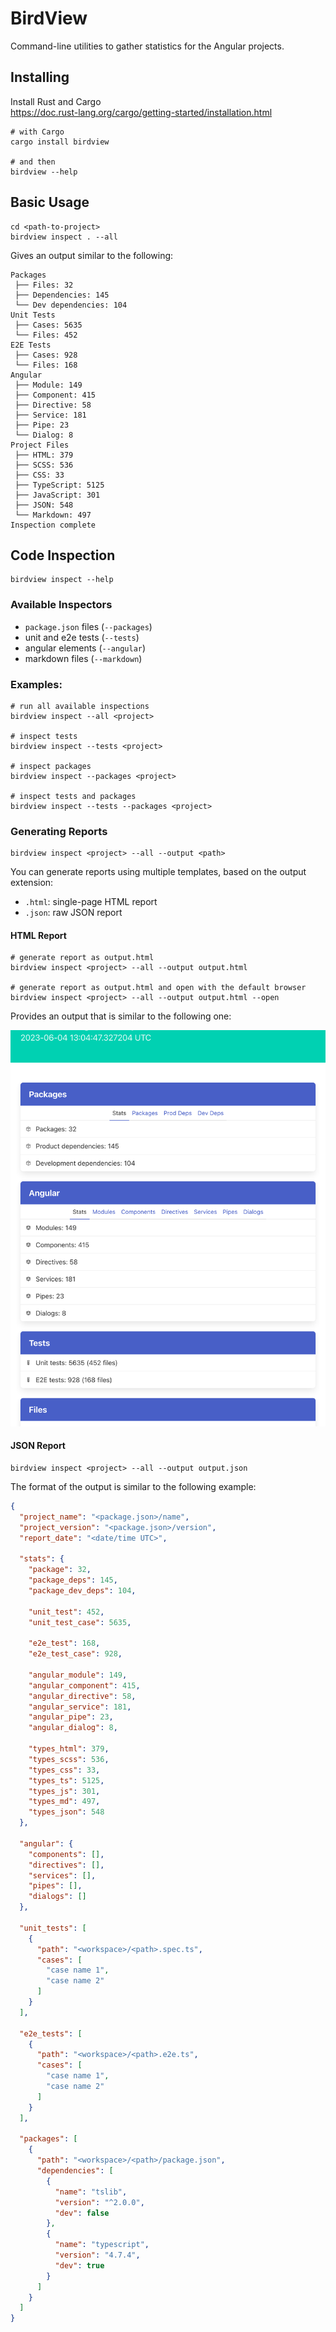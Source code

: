 # BirdView

Command-line utilities to gather statistics for the Angular projects.

## Installing

Install Rust and Cargo  
https://doc.rust-lang.org/cargo/getting-started/installation.html

```shell
# with Cargo
cargo install birdview

# and then
birdview --help
```

## Basic Usage

```shell
cd <path-to-project>
birdview inspect . --all
```

Gives an output similar to the following:

```text
Packages
 ├── Files: 32
 ├── Dependencies: 145
 └── Dev dependencies: 104
Unit Tests
 ├── Cases: 5635
 └── Files: 452
E2E Tests
 ├── Cases: 928
 └── Files: 168
Angular
 ├── Module: 149
 ├── Component: 415
 ├── Directive: 58
 ├── Service: 181
 ├── Pipe: 23
 └── Dialog: 8
Project Files
 ├── HTML: 379
 ├── SCSS: 536
 ├── CSS: 33
 ├── TypeScript: 5125
 ├── JavaScript: 301
 ├── JSON: 548
 └── Markdown: 497
Inspection complete
```

## Code Inspection

```shell
birdview inspect --help
```

### Available Inspectors

- `package.json` files (`--packages`)
- unit and e2e tests (`--tests`)
- angular elements (`--angular`)
- markdown files (`--markdown`)

### Examples:

```shell
# run all available inspections
birdview inspect --all <project>

# inspect tests
birdview inspect --tests <project>

# inspect packages
birdview inspect --packages <project>

# inspect tests and packages
birdview inspect --tests --packages <project>
```

### Generating Reports

```shell
birdview inspect <project> --all --output <path>
```

You can generate reports using multiple templates, based on the output extension:

- `.html`: single-page HTML report
- `.json`: raw JSON report

#### HTML Report

```shell
# generate report as output.html
birdview inspect <project> --all --output output.html

# generate report as output.html and open with the default browser
birdview inspect <project> --all --output output.html --open
```

Provides an output that is similar to the following one:

![html report](docs/html-report.png)

#### JSON Report

```shell
birdview inspect <project> --all --output output.json
```

The format of the output is similar to the following example:

```json
{
  "project_name": "<package.json>/name",
  "project_version": "<package.json>/version",
  "report_date": "<date/time UTC>",

  "stats": {
    "package": 32,
    "package_deps": 145,
    "package_dev_deps": 104,
    
    "unit_test": 452,
    "unit_test_case": 5635,
    
    "e2e_test": 168,
    "e2e_test_case": 928,
    
    "angular_module": 149,
    "angular_component": 415,
    "angular_directive": 58,
    "angular_service": 181,
    "angular_pipe": 23,
    "angular_dialog": 8,
    
    "types_html": 379,
    "types_scss": 536,
    "types_css": 33,
    "types_ts": 5125,
    "types_js": 301,
    "types_md": 497,
    "types_json": 548
  },

  "angular": {
    "components": [],
    "directives": [],
    "services": [],
    "pipes": [],
    "dialogs": []
  },
  
  "unit_tests": [
    {
      "path": "<workspace>/<path>.spec.ts",
      "cases": [
        "case name 1",
        "case name 2"
      ]
    }
  ],
  
  "e2e_tests": [
    {
      "path": "<workspace>/<path>.e2e.ts",
      "cases": [
        "case name 1",
        "case name 2"
      ]
    }
  ],
  
  "packages": [
    {
      "path": "<workspace>/<path>/package.json",
      "dependencies": [
        {
          "name": "tslib",
          "version": "^2.0.0",
          "dev": false
        },
        {
          "name": "typescript",
          "version": "4.7.4",
          "dev": true
        }
      ]
    }
  ]
}
```
